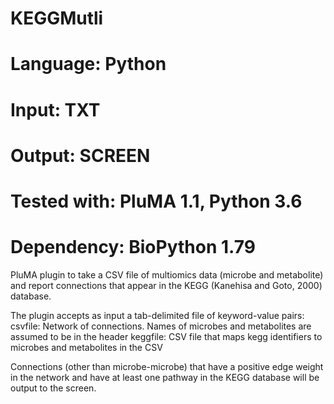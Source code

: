 # KEGGMutli
# Language: Python
# Input: TXT
# Output: SCREEN
# Tested with: PluMA 1.1, Python 3.6
# Dependency: BioPython 1.79

PluMA plugin to take a CSV file of multiomics data (microbe and metabolite) and report
connections that appear in the KEGG (Kanehisa and Goto, 2000) database.

The plugin accepts as input a tab-delimited file of keyword-value pairs:
csvfile: Network of connections.  Names of microbes and metabolites are assumed to be in the header
keggfile: CSV file that maps kegg identifiers to microbes and metabolites in the CSV

Connections (other than microbe-microbe) that have a positive edge weight in the network
and have at least one pathway in the KEGG database will be output to the screen.
